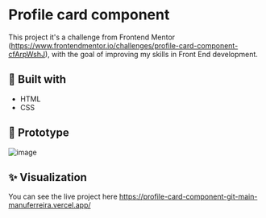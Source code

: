 # Profile card component
This project it's a challenge from Frontend Mentor (https://www.frontendmentor.io/challenges/profile-card-component-cfArpWshJ), with the goal of improving my skills in Front End development.

## :hammer: Built with
- HTML
- CSS

## :art: Prototype
![image](https://user-images.githubusercontent.com/50674600/119246889-93bd3200-bb5b-11eb-90c9-fc9c82e3acd3.png)



## :sparkles: Visualization 
You can see the live project here https://profile-card-component-git-main-manuferreira.vercel.app/
